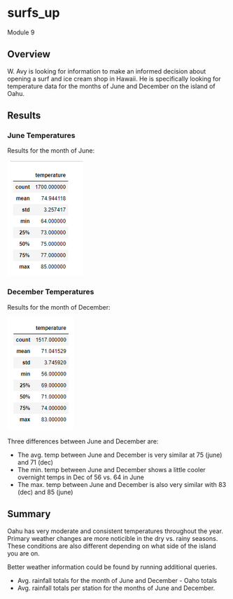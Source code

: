 # surfs_up
Module 9
## Overview
W. Avy is looking for information to make an informed decision about opening a surf and ice cream shop in Hawaii.  He is specifically looking for temperature data for the months of June and December on the island of Oahu.




## Results

### June Temperatures
Results for the month of June:

![june summary](https://github.com/ckbauman/surfs_up/blob/main/june_summary.png)


### December Temperatures
Results for the month of December:

![dec summary](https://github.com/ckbauman/surfs_up/blob/main/dec_summary.png)

Three differences between June and December are:
- The avg. temp between June and December is very similar at 75 (june) and 71 (dec)
- The min. temp between June and December shows a little cooler overnight temps in Dec of 56 vs. 64 in June
- The max. temp between June and December is also very similar with 83 (dec) and 85 (june)




## Summary

Oahu has very moderate and consistent temperatures throughout the year.  Primary weather changes are more noticible in the dry vs. rainy seasons.  These conditions are also different depending on what side of the island you are on.

Better weather information could be found by running additional queries.

- Avg. rainfall totals for the month of June and December - Oaho totals
- Avg. rainfall totals per station for the months of June and December.
